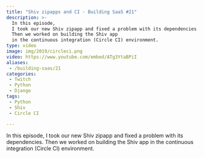 ```yaml
---
title: "Shiv zipapps and CI - Building SaaS #21"
description: >-
  In this episode,
  I took our new Shiv zipapp and fixed a problem with its dependencies.
  Then we worked on building the Shiv app
  in the continuous integration (Circle CI) environment.
type: video
image: img/2019/circleci.png
video: https://www.youtube.com/embed/ATg3YtaBPiI
aliases:
 - /building-saas/21
categories:
 - Twitch
 - Python
 - Django
tags:
 - Python
 - Shiv
 - Circle CI

---
```


In this episode,
I took our new Shiv zipapp and fixed a problem with its dependencies.
Then we worked on building the Shiv app
in the continuous integration (Circle CI) environment.
